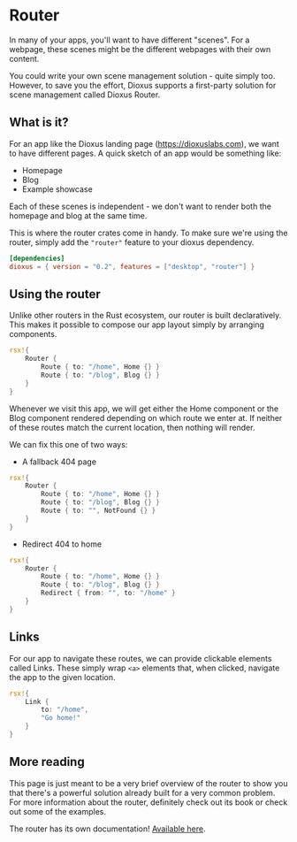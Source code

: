 # Router

In many of your apps, you'll want to have different "scenes". For a webpage, these scenes might be the different webpages with their own content.

You could write your own scene management solution - quite simply too. However, to save you the effort, Dioxus supports a first-party solution for scene management called Dioxus Router.


## What is it?

For an app like the Dioxus landing page (https://dioxuslabs.com), we want to have different pages. A quick sketch of an app would be something like:

- Homepage
- Blog
- Example showcase

Each of these scenes is independent - we don't want to render both the homepage and blog at the same time.

This is where the router crates come in handy. To make sure we're using the router, simply add the `"router"` feature to your dioxus dependency.

```toml
[dependencies]
dioxus = { version = "0.2", features = ["desktop", "router"] }
```


## Using the router

Unlike other routers in the Rust ecosystem, our router is built declaratively. This makes it possible to compose our app layout simply by arranging components.

```rust
rsx!{
    Router {
        Route { to: "/home", Home {} }
        Route { to: "/blog", Blog {} }
    }
}
```

Whenever we visit this app, we will get either the Home component or the Blog component rendered depending on which route we enter at. If neither of these routes match the current location, then nothing will render.

We can fix this one of two ways:

- A fallback 404 page

```rust
rsx!{
    Router {
        Route { to: "/home", Home {} }
        Route { to: "/blog", Blog {} }
        Route { to: "", NotFound {} }
    }
}
```


- Redirect 404 to home

```rust
rsx!{
    Router {
        Route { to: "/home", Home {} }
        Route { to: "/blog", Blog {} }
        Redirect { from: "", to: "/home" }
    }
}
```

## Links

For our app to navigate these routes, we can provide clickable elements called Links. These simply wrap `<a>` elements that, when clicked, navigate the app to the given location.


```rust
rsx!{
    Link {
        to: "/home",
        "Go home!"
    }
}
```

## More reading

This page is just meant to be a very brief overview of the router to show you that there's a powerful solution already built for a very common problem. For more information about the router, definitely check out its book or check out some of the examples.

The router has its own documentation! [Available here](https://dioxuslabs.com/router_guide/).
